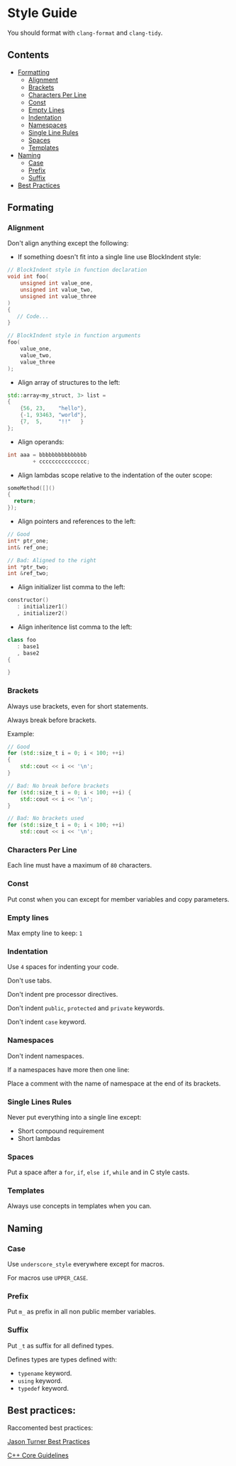 # Style Guide

You should format with `clang-format` and `clang-tidy`.

## Contents
 
 - [Formatting](#formatting)
    - [Alignment](#alignment)
    - [Brackets](#brackets)
    - [Characters Per Line](#characters-per-line)
    - [Const](#const)
    - [Empty Lines](#empty-lines)
    - [Indentation](#indentation)
    - [Namespaces](#namespaces)
    - [Single Line Rules](#single-line-rules)
    - [Spaces](#spaces)
    - [Templates](#templates)
 - [Naming](#naming)
    - [Case](#case)
    - [Prefix](#prefix)
    - [Suffix](#suffix)
 - [Best Practices](#best-practices)

## Formating

### Alignment

Don't align anything except the following:

 - If something doesn't fit into a single line use BlockIndent style:

 ```cpp
 // BlockIndent style in function declaration
 void int foo(
     unsigned int value_one,
     unsigned int value_two,
     unsigned int value_three
 )
 {
    // Code...
 }
 
 // BlockIndent style in function arguments
 foo(
     value_one,
     value_two,
     value_three
 );
 ```

 - Align array of structures to the left:

 ```cpp
 std::array<my_struct, 3> list =
 {
     {56, 23,    "hello"},
     {-1, 93463, "world"},
     {7,  5,     "!!"   }
 };
 ```

 - Align operands:

 ```cpp
 int aaa = bbbbbbbbbbbbbbb
         + ccccccccccccccc;
 ```

 - Align lambdas scope relative to the indentation of the outer scope:

 ```cpp
 someMethod([]()
 {
   return;
 });
 ```

 - Align pointers and references to the left:

 ```cpp
 // Good
 int* ptr_one;
 int& ref_one;

 // Bad: Aligned to the right
 int *ptr_two;
 int &ref_two;
 ```

 - Align initializer list comma to the left:

 ```cpp
 constructor()
    : initializer1()
    , initializer2()
 ```

 - Align inheritence list comma to the left:

 ```cpp
 class foo
    : base1
    , base2
 {

 }
 ```

### Brackets

Always use brackets, even for short statements.

Always break before brackets.

Example:

```cpp
// Good
for (std::size_t i = 0; i < 100; ++i)
{
    std::cout << i << '\n';
}

// Bad: No break before brackets
for (std::size_t i = 0; i < 100; ++i) {
    std::cout << i << '\n';
}

// Bad: No brackets used
for (std::size_t i = 0; i < 100; ++i)
    std::cout << i << '\n';
```

### Characters Per Line

Each line must have a maximum of `80` characters.

### Const

Put const when you can except for member variables and copy parameters.

### Empty lines

Max empty line to keep: `1`

### Indentation

Use `4` spaces for indenting your code.

Don't use tabs.

Don't indent pre processor directives.

Don't indent `public`, `protected` and `private` keywords.

Don't indent `case` keyword.

### Namespaces

Don't indent namespaces.

If a namespaces have more then one line:

Place a comment with the name of namespace at the end of its brackets.

### Single Lines Rules

Never put everything into a single line except:

 - Short compound requirement
 - Short lambdas

### Spaces 

Put a space after a `for`, `if`, `else if`, `while` and in C style casts.

### Templates

Always use concepts in templates when you can.

## Naming

### Case

Use `underscore_style` everywhere except for macros.

For macros use `UPPER_CASE`.

### Prefix

Put `m_` as prefix in all non public member variables.

### Suffix 

Put `_t` as suffix for all defined types.

Defines types are types defined with:
 - `typename` keyword.
 - `using` keyword.
 - `typedef` keyword.
 
## Best practices:

Raccomented best practices:

[Jason Turner Best Practices](https://github.com/cpp-best-practices/cppbestpractices)

[C++ Core Guidelines](https://isocpp.github.io/CppCoreGuidelines/CppCoreGuidelines)

